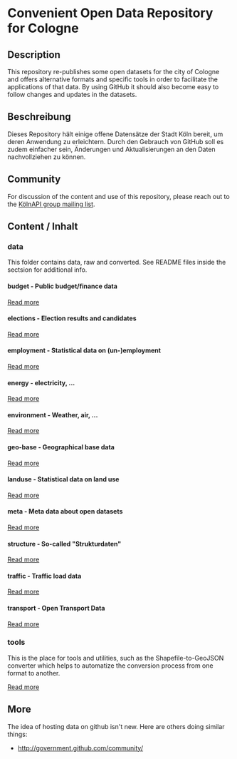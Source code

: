 Convenient Open Data Repository for Cologne
===========================================

## Description

This repository re-publishes some open datasets for the city of Cologne
and offers alternative formats and specific tools in order to facilitate 
the applications of that data. By using GitHub it should also become 
easy to follow changes and updates in the datasets.

## Beschreibung

Dieses Repository hält einige offene Datensätze der Stadt Köln bereit, um
deren Anwendung zu erleichtern. Durch den Gebrauch von GitHub soll es zudem
einfacher sein, Änderungen und Aktualisierungen an den Daten nachvollziehen
zu können.

## Community

For discussion of the content and use of this repository, please reach out
to the [KölnAPI group mailing list](https://groups.google.com/forum/#!forum/koelnapi).

## Content / Inhalt

### data

This folder contains data, raw and converted. See README files inside the sectsion
for additional info.

#### budget - Public budget/finance data

[Read more](https://github.com/KoelnAPI/data/tree/master/data/budget)

#### elections - Election results and candidates

[Read more](https://github.com/KoelnAPI/data/tree/master/data/elections)

#### employment - Statistical data on (un-)employment

[Read more](https://github.com/KoelnAPI/data/tree/master/data/employment)

#### energy - electricity, ...

[Read more](https://github.com/KoelnAPI/data/tree/master/data/energy)

#### environment - Weather, air, ...

[Read more](https://github.com/KoelnAPI/data/tree/master/data/environment)

#### geo-base - Geographical base data

[Read more](https://github.com/KoelnAPI/data/tree/master/data/geo-base)

#### landuse - Statistical data on land use

[Read more](https://github.com/KoelnAPI/data/tree/master/data/landuse)

#### meta - Meta data about open datasets

[Read more](https://github.com/KoelnAPI/data/tree/master/data/meta)

#### structure - So-called "Strukturdaten"

[Read more](https://github.com/KoelnAPI/data/tree/master/data/structure)

#### traffic - Traffic load data

[Read more](https://github.com/KoelnAPI/data/tree/master/data/traffic)

#### transport - Open Transport Data

[Read more](https://github.com/KoelnAPI/data/tree/master/data/transport)

### tools

This is the place for tools and utilities, such as the Shapefile-to-GeoJSON converter
which helps to automatize the conversion process from one format to another.

[Read more](https://github.com/KoelnAPI/data/tree/master/tools)


## More

The idea of hosting data on github isn't new. Here are others doing similar things:

* http://government.github.com/community/
